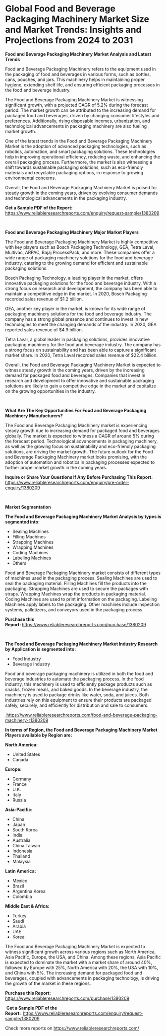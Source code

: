 <p><h1>Global Food and Beverage Packaging Machinery Market Size and Market Trends: Insights and Projections from 2024 to 2031</h1></p><p><strong>Food and Beverage Packaging Machinery Market Analysis and Latest Trends</strong></p>
<p><p>Food and Beverage Packaging Machinery refers to the equipment used in the packaging of food and beverages in various forms, such as bottles, cans, pouches, and jars. This machinery helps in maintaining proper hygiene, extending shelf life, and ensuring efficient packaging processes in the food and beverage industry.</p><p>The Food and Beverage Packaging Machinery Market is witnessing significant growth, with a projected CAGR of 5.2% during the forecast period. The market growth can be attributed to the increasing demand for packaged food and beverages, driven by changing consumer lifestyles and preferences. Additionally, rising disposable incomes, urbanization, and technological advancements in packaging machinery are also fueling market growth.</p><p>One of the latest trends in the Food and Beverage Packaging Machinery Market is the adoption of advanced packaging technologies, such as robotics, automation, and smart packaging solutions. These technologies help in improving operational efficiency, reducing waste, and enhancing the overall packaging process. Furthermore, the market is also witnessing a shift towards sustainable packaging solutions, such as eco-friendly materials and recyclable packaging options, in response to growing environmental concerns.</p><p>Overall, the Food and Beverage Packaging Machinery Market is poised for steady growth in the coming years, driven by evolving consumer demands and technological advancements in the packaging industry.</p></p>
<p><strong>Get a Sample PDF of the Report:&nbsp;</strong> <a href="https://www.reliableresearchreports.com/enquiry/request-sample/1380209">https://www.reliableresearchreports.com/enquiry/request-sample/1380209</a></p>
<p>&nbsp;</p>
<p><strong>Food and Beverage Packaging Machinery Major Market Players</strong></p>
<p><p>The Food and Beverage Packaging Machinery Market is highly competitive with key players such as Bosch Packaging Technology, GEA, Tetra Laval, Multivac, ARPAC, Bajaj ProcessPack, and more. These companies offer a wide range of packaging machinery solutions for the food and beverage industry, catering to the growing demand for efficient and sustainable packaging solutions.</p><p>Bosch Packaging Technology, a leading player in the market, offers innovative packaging solutions for the food and beverage industry. With a strong focus on research and development, the company has been able to maintain a competitive edge in the market. In 2020, Bosch Packaging recorded sales revenue of $1.2 billion.</p><p>GEA, another key player in the market, is known for its wide range of packaging machinery solutions for the food and beverage industry. The company has a strong global presence and continues to invest in new technologies to meet the changing demands of the industry. In 2020, GEA reported sales revenue of $4.9 billion.</p><p>Tetra Laval, a global leader in packaging solutions, provides innovative packaging machinery for the food and beverage industry. The company has a strong focus on sustainability and has been able to capture a significant market share. In 2020, Tetra Laval recorded sales revenue of $22.4 billion.</p><p>Overall, the Food and Beverage Packaging Machinery Market is expected to witness steady growth in the coming years, driven by the increasing demand for packaged food and beverages. Companies that invest in research and development to offer innovative and sustainable packaging solutions are likely to gain a competitive edge in the market and capitalize on the growing opportunities in the industry.</p></p>
<p>&nbsp;</p>
<p><strong>What Are The Key Opportunities For Food and Beverage Packaging Machinery Manufacturers?</strong></p>
<p><p>The Food and Beverage Packaging Machinery market is experiencing steady growth due to increasing demand for packaged food and beverages globally. The market is expected to witness a CAGR of around 5% during the forecast period. Technological advancements in packaging machinery, as well as the growing focus on sustainability and eco-friendly packaging solutions, are driving the market growth. The future outlook for the Food and Beverage Packaging Machinery market looks promising, with the adoption of automation and robotics in packaging processes expected to further propel market growth in the coming years.</p></p>
<p><strong>Inquire or Share Your Questions If Any Before Purchasing This Report:</strong> <a href="https://www.reliableresearchreports.com/enquiry/pre-order-enquiry/1380209">https://www.reliableresearchreports.com/enquiry/pre-order-enquiry/1380209</a></p>
<p>&nbsp;</p>
<p><strong>Market Segmentation</strong></p>
<p><strong>The Food and Beverage Packaging Machinery Market Analysis by types is segmented into:</strong></p>
<p><ul><li>Sealing Machines</li><li>Filling Machines</li><li>Strapping Machines</li><li>Wrapping Machines</li><li>Coding Machines</li><li>Labeling Machines</li><li>Others</li></ul></p>
<p><p>Food and Beverage Packaging Machinery market consists of different types of machines used in the packaging process. Sealing Machines are used to seal the packaging material. Filling Machines fill the products into the packaging. Strapping Machines are used to secure the packages with straps. Wrapping Machines wrap the products in packaging material. Coding Machines are used to print information on the packaging. Labeling Machines apply labels to the packaging. Other machines include inspection systems, palletizers, and conveyors used in the packaging process.</p></p>
<p><strong>Purchase this Report:&nbsp;</strong><a href="https://www.reliableresearchreports.com/purchase/1380209">https://www.reliableresearchreports.com/purchase/1380209</a></p>
<p>&nbsp;</p>
<p><strong>The Food and Beverage Packaging Machinery Market Industry Research by Application is segmented into:</strong></p>
<p><ul><li>Food Industry</li><li>Beverage Industry</li></ul></p>
<p><p>Food and beverage packaging machinery is utilized in both the food and beverage industries to automate the packaging process. In the food industry, this machinery is used to efficiently package products such as snacks, frozen meals, and baked goods. In the beverage industry, the machinery is used to package drinks like water, soda, and juices. Both industries rely on this equipment to ensure their products are packaged safely, securely, and efficiently for distribution and sale to consumers.</p></p>
<p><a href="https://www.reliableresearchreports.com/food-and-beverage-packaging-machinery-r1380209">&nbsp;https://www.reliableresearchreports.com/food-and-beverage-packaging-machinery-r1380209</a></p>
<p><strong>In terms of Region, the Food and Beverage Packaging Machinery Market Players available by Region are:</strong></p>
<p>
    <p> <strong> North America: </strong>
        <ul>
            <li>United States</li>
            <li>Canada</li>
        </ul>
        </p> 
    <p> <strong> Europe: </strong>
        <ul>
            <li>Germany</li>
            <li>France</li>
            <li>U.K.</li>
            <li>Italy</li>
            <li>Russia</li>
        </ul>
        </p> 
    <p> <strong> Asia-Pacific: </strong>
        <ul>
            <li>China</li>
            <li>Japan</li>
            <li>South Korea</li>
            <li>India</li>
            <li>Australia</li>
            <li>China Taiwan</li>
            <li>Indonesia</li>
            <li>Thailand</li>
            <li>Malaysia</li>
        </ul>
        </p> 
    <p> <strong> Latin America: </strong>
        <ul>
            <li>Mexico</li>
            <li>Brazil</li>
            <li>Argentina Korea</li>
            <li>Colombia</li>
        </ul>
        </p> 
    <p> <strong> Middle East & Africa: </strong>
        <ul>
            <li>Turkey</li>
            <li>Saudi</li>
            <li>Arabia</li>
            <li>UAE</li>
            <li>Korea</li>
        </ul>
    </p>
    </p>
<p><p>The Food and Beverage Packaging Machinery Market is expected to witness significant growth across various regions such as North America, Asia Pacific, Europe, the USA, and China. Among these regions, Asia Pacific is expected to dominate the market with a market share of around 40%, followed by Europe with 25%, North America with 20%, the USA with 10%, and China with 5%. The increasing demand for packaged food and beverages, coupled with advancements in packaging technology, is driving the growth of the market in these regions.</p></p>
<p><strong>Purchase this Report: </strong><a href="https://www.reliableresearchreports.com/purchase/1380209">https://www.reliableresearchreports.com/purchase/1380209</a></p>
<p>&nbsp;<strong>Get a Sample PDF of the Report:&nbsp;&nbsp;</strong><a href="https://www.reliableresearchreports.com/enquiry/request-sample/1380209">https://www.reliableresearchreports.com/enquiry/request-sample/1380209</a></p>
<p><strong></strong></p>
<p>Check more reports on <a href="https://www.reliableresearchreports.com/">https://www.reliableresearchreports.com/</a></p>